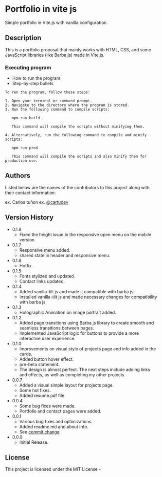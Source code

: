 # Portfolio in vite js

Simple portfolio in Vite.js with vanilla configuration.

## Description

This is a portfolio proposal that mainly works with HTML, CSS, and some JavaScript libraries (like Barba.js) made in Vite.js.

<!-- 
## Getting Started

### Dependencies

* Describe any prerequisites, libraries, OS version, etc., needed before installing program.
* ex. Windows 10

### Installing
 -->

### Executing program

* How to run the program
* Step-by-step bullets
```
To run the program, follow these steps:

1. Open your terminal or command prompt.
2. Navigate to the directory where the program is stored.
3. Run the following command to compile scripts: 

   npm run build

   This command will compile the scripts without minifying them.

4. Alternatively, run the following command to compile and minify scripts:

   npm run prod

   This command will compile the scripts and also minify them for production use.
```

<!-- ## Help

Any advise for common problems or issues.
```
command to run if program contains helper info
``` -->

## Authors

Listed below are the names of the contributors to this project along with their contact information:

ex. Carlos tuñon
ex. [@cartudev](https://https://github.com/cartudev/)

## Version History
* 0.1.8
    *  Fixed the height issue in the responsive open menu on the mobile version.
* 0.1.7
    * Responsive menu added.
    * shared state in header and responsive menu.
* 0.1.6
    * Hotfix.
* 0.1.5
    * Fonts stylized and updated.
    * Contact links updated.
* 0.1.4
    * Added vanilla-tilt js and made it compatible with barba js
    * Installed vanilla-tilt js and made necessary changes for compatibility with barba js
* 0.1.3
    * Holographic Animation on image portrait added.
* 0.1.2
    * Added page transitions using Barba.js library to create smooth and seamless transitions between pages.
    * Implemented JavaScript logic for buttons to provide a more interactive user experience.
* 0.1.0
    * Improvements on visual style of projects page and info added in the cards.
    * Added button hover effect.
    * pre-beta statement.
    * The design is almost perfect. The next steps include adding links and effects, as well as completing my other projects.
* 0.0.7
    * Added a visual simple layout for projects page.
    * Some hot fixes.
    * Added resume.pdf file.
* 0.0.4
    * Some bug fixes were made.
    * Portfolio and contact pages were added.
* 0.0.1
    * Various bug fixes and optimizations.
    * Added readme.md and about info.
    * See [commit change](https://github.com/cartudev/cartudev.github.io/commits/master)<!--  or See [release history](https://github.com/cartudev/cartudev.github.io/releases) -->
* 0.0.0
    * Initial Release.

## License

This project is licensed under the MIT License -
<!-- 
## Acknowledgments -->

